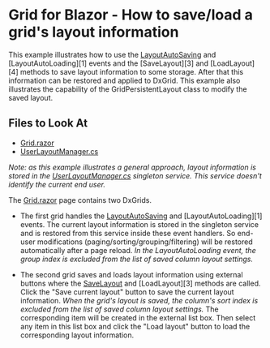 # Grid for Blazor - How to save/load a grid's layout information


This example illustrates how to use the [LayoutAutoSaving][0] and [LayoutAutoLoading][1] events and the [SaveLayout][3] and [LoadLayout][4] methods to save layout information to some storage. After that this information can be restored and applied to DxGrid. This example also illustrates the capability of the GridPersistentLayout class to modify the saved layout.


## Files to Look At

- [Grid.razor](./SaveAndRestoreLayout/SaveAndRestoreLayout/Pages/Grid.razor)
- [UserLayoutManager.cs](./SaveAndRestoreLayout/SaveAndRestoreLayout/Data/UserLayoutManager.cs)


*Note: as this example illustrates a general approach, layout information is stored in the [UserLayoutManager.cs](./SaveAndRestoreLayout/SaveAndRestoreLayout/Data/UserLayoutManager.cs) singleton service. This service doesn't identify the current end user.*

The [Grid.razor](./SaveAndRestoreLayout/SaveAndRestoreLayout/Pages/Grid.razor) page contains two DxGrids.

* The first grid handles the [LayoutAutoSaving][0] and [LayoutAutoLoading][1] events. The current layout information is stored in the singleton service and is restored from this service inside these event handlers. So end-user modifications (paging/sorting/grouping/filtering) will be restored automatically after a page reload. _In the LayoutAutoLoading event, the group index is excluded from the list of saved column layout settings._

* The second grid saves and loads layout information using external buttons where the [SaveLayout][2] and [LoadLayout][3] methods are called. Click the "Save current layout" button to save the current layout information. _When the grid's layout is saved, the column's sort index is excluded from the list of saved column layout settings._ The corresponding item will be created in the external list box. Then select any item in this list box and click the "Load layout" button to load the corresponding layout information. 

[0]: 
[1]: 
[2]: 
[3]: 
